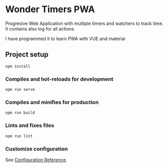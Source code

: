 # Wonder Timers PWA

Progresive Web Application with multiple timers and watchers to track time.
It contains also log for all actions.

I have programmed it to learn PWA with VUE and material

## Project setup
```
npm install
```

### Compiles and hot-reloads for development
```
npm run serve
```

### Compiles and minifies for production
```
npm run build
```

### Lints and fixes files
```
npm run lint
```

### Customize configuration
See [Configuration Reference](https://cli.vuejs.org/config/).
